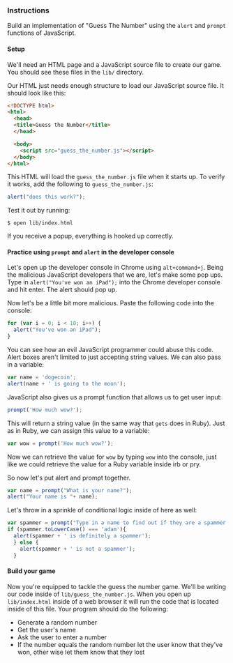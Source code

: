 ### Instructions

Build an implementation of "Guess The Number" using the `alert` and `prompt` functions of JavaScript.

#### Setup

We'll need an HTML page and a JavaScript source file to create our game.  You should see these files in the `lib/` directory.

Our HTML just needs enough structure to load our JavaScript source file.  It should look like this:

```HTML
<!DOCTYPE html>
<html>
  <head>
  <title>Guess the Number</title>
  </head>

  <body>
    <script src="guess_the_number.js"></script>
  </body>
</html>
```

This HTML will load the `guess_the_number.js` file when it starts up. To verify it works, add the following to `guess_the_number.js`:

```javascript
alert("does this work?");
```

Test it out by running:

```no-highlight
$ open lib/index.html
```

If you receive a popup, everything is hooked up correctly.

#### Practice using `prompt` and `alert` in the developer console

Let's open up the developer console in Chrome using `alt+command+j`. Being the malicious JavaScript developers that we are, let's make some pop ups. Type in `alert("You've won an iPad");` into the Chrome developer console and hit enter. The alert should pop up.

Now let's be a little bit more malicious. Paste the following code into the console:

```javascript
for (var i = 0; i < 10; i++) {
  alert("You've won an iPad");
}
```

You can see how an evil JavaScript programmer could abuse this code. Alert boxes aren't limited to just accepting string values. We can also pass in a variable:

```javascript
var name = 'dogecoin';
alert(name + ' is going to the moon');
```

JavaScript also gives us a prompt function that allows us to get user input:

```javascript
prompt('How much wow?');
```

This will return a string value (in the same way that `gets` does in Ruby). Just as in Ruby, we can assign this value to a variable:

```javascript
var wow = prompt('How much wow?');
```

Now we can retrieve the value for `wow` by typing `wow` into the console, just like we could retrieve the value for a Ruby variable inside irb or pry.

So now let's put alert and prompt together.

```javascript
var name = prompt("What is your name?");
alert("Your name is "+ name);
```

Let's throw in a sprinkle of conditional logic inside of here as well:

```javascript
var spammer = prompt("Type in a name to find out if they are a spammer or not");
if (spammer.toLowerCase() === 'adam'){
  alert(spammer + ' is definitely a spammer');
  } else {
    alert(spammer + ' is not a spammer');
  }
```

#### Build your game

Now you're equipped to tackle the guess the number game. We'll be writing our code inside of `lib/guess_the_number.js`. When you open up `lib/index.html` inside of a web browser it will run the code that is located inside of this file. Your program should do the following:

* Generate a random number
* Get the user's name
* Ask the user to enter a number
* If the number equals the random number let the user know that they've won, other wise let them know that they lost

